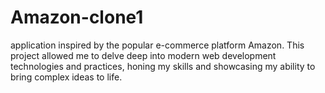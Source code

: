 # Amazon-clone1
application inspired by the popular e-commerce platform Amazon. This project allowed me to delve deep into modern web development technologies and practices, honing my skills and showcasing my ability to bring complex ideas to life.

